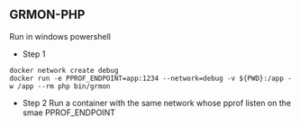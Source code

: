 ## GRMON-PHP

Run in windows powershell

- Step 1
```
docker network create debug
docker run -e PPROF_ENDPOINT=app:1234 --network=debug -v ${PWD}:/app -w /app --rm php bin/grmon
```

- Step 2
Run a container with the same network whose pprof listen on the smae PPROF_ENDPOINT
